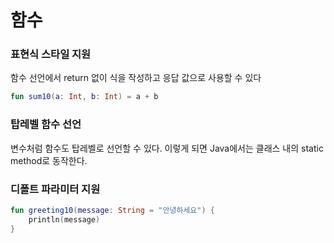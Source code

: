 # 함수
### 표현식 스타일 지원
함수 선언에서 return 없이 식을 작성하고 응답 값으로 사용할 수 있다

```kotlin
fun sum10(a: Int, b: Int) = a + b
```

### 탑레벨 함수 선언
변수처럼 함수도 탑레벨로 선언할 수 있다. 이렇게 되면 Java에서는 클래스 내의 static method로 동작한다.

### 디폴트 파라미터 지원
```kotlin
fun greeting10(message: String = "안녕하세요") {
    println(message)
}
```